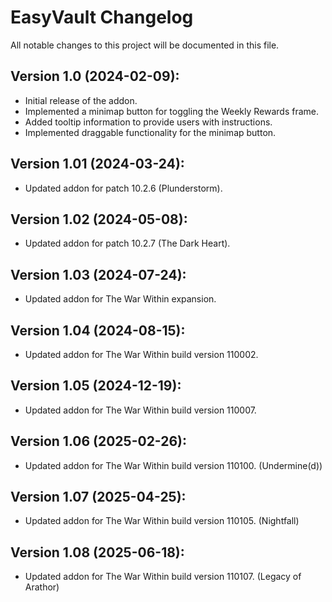 # EasyVault Changelog
All notable changes to this project will be documented in this file.

## Version 1.0 (2024-02-09):
- Initial release of the addon.
- Implemented a minimap button for toggling the Weekly Rewards frame.
- Added tooltip information to provide users with instructions.
- Implemented draggable functionality for the minimap button.

## Version 1.01 (2024-03-24):
- Updated addon for patch 10.2.6 (Plunderstorm).

## Version 1.02 (2024-05-08):
- Updated addon for patch 10.2.7 (The Dark Heart).

## Version 1.03 (2024-07-24):
- Updated addon for The War Within expansion.

## Version 1.04 (2024-08-15):
- Updated addon for The War Within build version 110002.

## Version 1.05 (2024-12-19):
- Updated addon for The War Within build version 110007.

## Version 1.06 (2025-02-26):
- Updated addon for The War Within build version 110100. (Undermine(d))

## Version 1.07 (2025-04-25):
- Updated addon for The War Within build version 110105. (Nightfall)

## Version 1.08 (2025-06-18):
- Updated addon for The War Within build version 110107. (Legacy of Arathor)